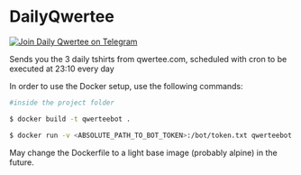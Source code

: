 # DailyQwertee
[![Join Daily Qwertee on Telegram](https://patrolavia.github.io/telegram-badge/chat.png)](https://t.me/DailyQwertee)

Sends you the 3 daily tshirts from qwertee.com, scheduled with cron to be executed at 23:10 every day

In order to use the Docker setup, use the following commands:

```bash
#inside the project folder

$ docker build -t qwerteebot .

$ docker run -v <ABSOLUTE_PATH_TO_BOT_TOKEN>:/bot/token.txt qwerteebot
```

May change the Dockerfile to a light base image (probably alpine) in the future.
